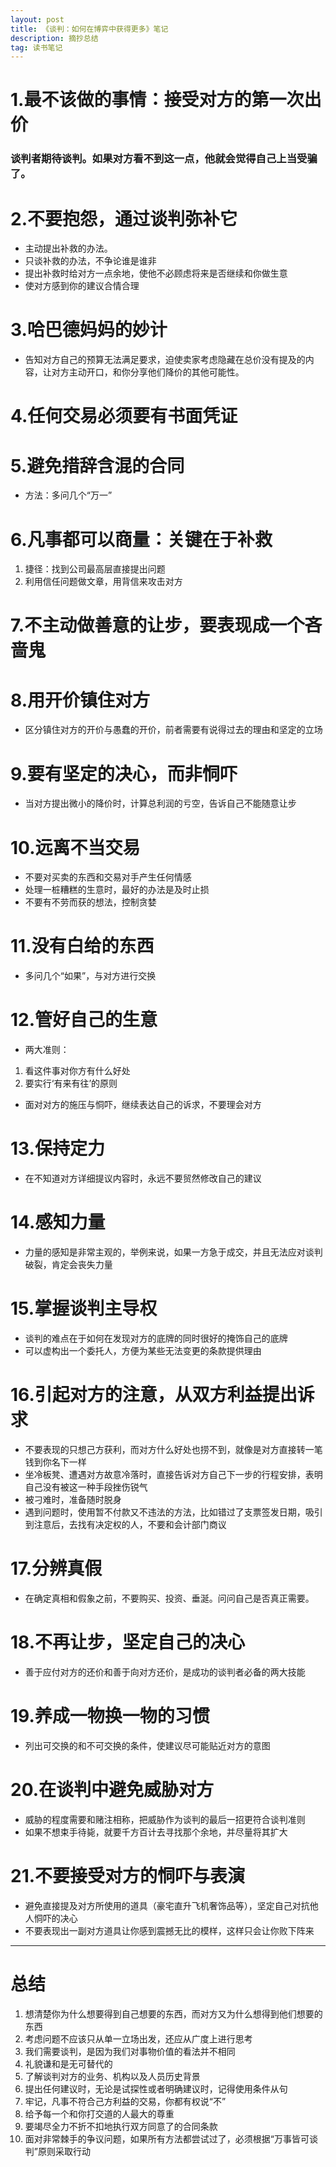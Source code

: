 ```yaml
---
layout: post
title: 《谈判：如何在博弈中获得更多》笔记
description: 摘抄总结
tag: 读书笔记
---
```


# 1.最不该做的事情：接受对方的第一次出价
### 谈判者期待谈判。如果对方看不到这一点，他就会觉得自己上当受骗了。
# 2.不要抱怨，通过谈判弥补它
* 主动提出补救的办法。
* 只谈补救的办法，不争论谁是谁非
* 提出补救时给对方一点余地，使他不必顾虑将来是否继续和你做生意
* 使对方感到你的建议合情合理
# 3.哈巴德妈妈的妙计
 * 告知对方自己的预算无法满足要求，迫使卖家考虑隐藏在总价没有提及的内容，让对方主动开口，和你分享他们降价的其他可能性。
# 4.任何交易必须要有书面凭证
# 5.避免措辞含混的合同
 * 方法：多问几个“万一”
# 6.凡事都可以商量：关键在于补救
 1. 捷径：找到公司最高层直接提出问题
 2. 利用信任问题做文章，用背信来攻击对方
# 7.不主动做善意的让步，要表现成一个吝啬鬼
# 8.用开价镇住对方
 * 区分镇住对方的开价与愚蠢的开价，前者需要有说得过去的理由和坚定的立场
# 9.要有坚定的决心，而非恫吓
 * 当对方提出微小的降价时，计算总利润的亏空，告诉自己不能随意让步
# 10.远离不当交易
 * 不要对买卖的东西和交易对手产生任何情感
 * 处理一桩糟糕的生意时，最好的办法是及时止损
 * 不要有不劳而获的想法，控制贪婪
# 11.没有白给的东西
 * 多问几个“如果”，与对方进行交换
# 12.管好自己的生意
 * 两大准则：
 1. 看这件事对你方有什么好处
 2. 要实行‘有来有往’的原则
 * 面对对方的施压与恫吓，继续表达自己的诉求，不要理会对方
# 13.保持定力
 * 在不知道对方详细提议内容时，永远不要贸然修改自己的建议
# 14.感知力量
 * 力量的感知是非常主观的，举例来说，如果一方急于成交，并且无法应对谈判破裂，肯定会丧失力量
# 15.掌握谈判主导权
 * 谈判的难点在于如何在发现对方的底牌的同时很好的掩饰自己的底牌
 * 可以虚构出一个委托人，方便为某些无法变更的条款提供理由
# 16.引起对方的注意，从双方利益提出诉求
 * 不要表现的只想己方获利，而对方什么好处也捞不到，就像是对方直接转一笔钱到你名下一样
 * 坐冷板凳、遭遇对方故意冷落时，直接告诉对方自己下一步的行程安排，表明自己没有被这一种手段挫伤锐气
 * 被刁难时，准备随时脱身
 * 遇到问题时，使用暂不付款又不违法的方法，比如错过了支票签发日期，吸引到注意后，去找有决定权的人，不要和会计部门商议
# 17.分辨真假
 * 在确定真相和假象之前，不要购买、投资、垂涎。问问自己是否真正需要。
# 18.不再让步，坚定自己的决心
 * 善于应付对方的还价和善于向对方还价，是成功的谈判者必备的两大技能
# 19.养成一物换一物的习惯
 * 列出可交换的和不可交换的条件，使建议尽可能贴近对方的意图
# 20.在谈判中避免威胁对方
 * 威胁的程度需要和赌注相称，把威胁作为谈判的最后一招更符合谈判准则
 * 如果不想束手待毙，就要千方百计去寻找那个余地，并尽量将其扩大
# 21.不要接受对方的恫吓与表演
 * 避免直接提及对方所使用的道具（豪宅直升飞机奢饰品等），坚定自己对抗他人恫吓的决心
 * 不要表现出一副对方道具让你感到震撼无比的模样，这样只会让你败下阵来
 ---
# 总结
 1. 想清楚你为什么想要得到自己想要的东西，而对方又为什么想得到他们想要的东西
 2. 考虑问题不应该只从单一立场出发，还应从广度上进行思考
 3. 我们需要谈判，是因为我们对事物价值的看法并不相同
 4. 礼貌谦和是无可替代的
 5. 了解谈判对方的业务、机构以及人员历史背景
 6. 提出任何建议时，无论是试探性或者明确建议时，记得使用条件从句
 7. 牢记，凡事不符合己方利益的交易，你都有权说“不”
 8. 给予每一个和你打交道的人最大的尊重
 9. 要竭尽全力不折不扣地执行双方同意了的合同条款
 10. 面对非常棘手的争议问题，如果所有方法都尝试过了，必须根据“万事皆可谈判”原则采取行动
 